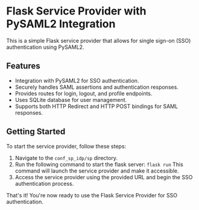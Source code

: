 # Flask Service Provider with PySAML2 Integration

This is a simple Flask service provider that allows for single sign-on (SSO) authentication using PySAML2.

## Features

- Integration with PySAML2 for SSO authentication.
- Securely handles SAML assertions and authentication responses.
- Provides routes for login, logout, and profile endpoints.
- Uses SQLite database for user management.
- Supports both HTTP Redirect and HTTP POST bindings for SAML responses.

## Getting Started

To start the service provider, follow these steps:

1. Navigate to the `conf_sp_idp/sp` directory.
2. Run the following command to start the flask server:
    `flask run`
    This command will launch the service provider and make it accessible.
3. Access the service provider using the provided URL and begin the SSO authentication process.

That's it! You're now ready to use the Flask Service Provider for SSO authentication.
